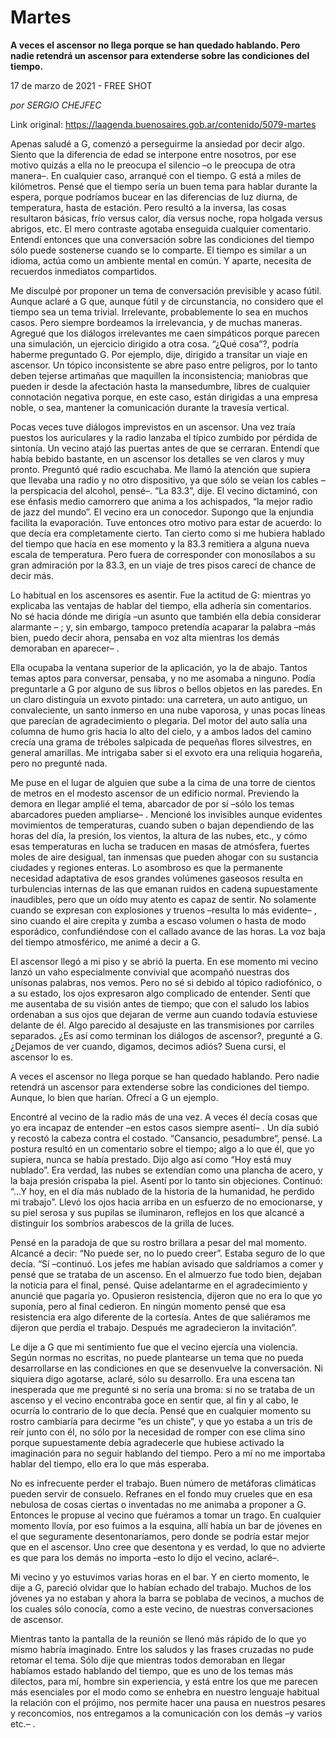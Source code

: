 # Martes

**A veces el ascensor no llega porque se han quedado hablando. Pero nadie retendrá un ascensor para extenderse sobre las condiciones del tiempo.**

17 de marzo de 2021 -  FREE SHOT

_por SERGIO CHEJFEC_

Link original: https://laagenda.buenosaires.gob.ar/contenido/5079-martes



Apenas saludé a G, comenzó a perseguirme la ansiedad por decir algo. Siento que la diferencia de edad se interpone entre nosotros, por ese motivo quizás a ella no le preocupa el silencio –o le preocupa de otra manera–. En cualquier caso, arranqué con el tiempo. G está a miles de kilómetros. Pensé que el tiempo sería un buen tema para hablar durante la espera, porque podríamos bucear en las diferencias de luz diurna, de temperatura, hasta de estación. Pero resultó a la inversa, las cosas resultaron básicas, frío versus calor, día versus noche, ropa holgada versus abrigos, etc. El mero contraste agotaba enseguida cualquier comentario. Entendí entonces que una conversación sobre las condiciones del tiempo sólo puede sostenerse cuando se lo comparte. El tiempo es similar a un idioma, actúa como un ambiente mental en común. Y aparte, necesita de recuerdos inmediatos compartidos.




Me disculpé por proponer un tema de conversación previsible y acaso fútil. Aunque aclaré a G que, aunque fútil y de circunstancia, no considero que el tiempo sea un tema trivial. Irrelevante, probablemente lo sea en muchos casos. Pero siempre bordeamos la irrelevancia, y de muchas maneras. Agregué que los diálogos irrelevantes me caen simpáticos porque parecen una simulación, un ejercicio dirigido a otra cosa. “¿Qué cosa”?, podría haberme preguntado G. Por ejemplo, dije, dirigido a transitar un viaje en ascensor. Un tópico inconsistente se abre paso entre peligros, por lo tanto deben tejerse artimañas que maquillen la inconsistencia; maniobras que pueden ir desde la afectación hasta la mansedumbre, libres de cualquier connotación negativa porque, en este caso, están dirigidas a una empresa noble, o sea, mantener la comunicación durante la travesía vertical.




Pocas veces tuve diálogos imprevistos en un ascensor. Una vez traía puestos los auriculares y la radio lanzaba el típico zumbido por pérdida de sintonía. Un vecino atajó las puertas antes de que se cerraran. Entendí que había bebido bastante, en un ascensor los detalles se ven claros y muy pronto. Preguntó qué radio escuchaba. Me llamó la atención que supiera que llevaba una radio y no otro dispositivo, ya que sólo se veían los cables –la perspicacia del alcohol, pensé–. “La 83.3”, dije. El vecino dictaminó, con ese énfasis medio camorrero que anima a los achispados, “la mejor radio de jazz del mundo”. El vecino era un conocedor. Supongo que la enjundia facilita la evaporación. Tuve entonces otro motivo para estar de acuerdo: lo que decía era completamente cierto. Tan cierto como si me hubiera hablado del tiempo que hacía en ese momento y la 83.3 remitiera a alguna nueva escala de temperatura. Pero fuera de corresponder con monosílabos a su gran admiración por la 83.3, en un viaje de tres pisos carecí de chance de decir más.




Lo habitual en los ascensores es asentir. Fue la actitud de G: mientras yo explicaba las ventajas de hablar del tiempo, ella adhería sin comentarios. No sé hacia dónde me dirigía –un asunto que también ella debía considerar alarmante – ; y, sin embargo, tampoco pretendía acaparar la palabra –más bien, puedo decir ahora, pensaba en voz alta mientras los demás demoraban en aparecer– .




Ella ocupaba la ventana superior de la aplicación, yo la de abajo. Tantos temas aptos para conversar, pensaba, y no me asomaba a ninguno. Podía preguntarle a G por alguno de sus libros o bellos objetos en las paredes. En un claro distinguía un exvoto pintado: una carretera, un auto antiguo, un convaleciente, un santo inmerso en una nube vaporosa, y unas pocas líneas que parecían de agradecimiento o plegaria. Del motor del auto salía una columna de humo gris hacia lo alto del cielo, y a ambos lados del camino crecía una grama de tréboles salpicada de pequeñas flores silvestres, en general amarillas. Me intrigaba saber si el exvoto era una reliquia hogareña, pero no pregunté nada.




Me puse en el lugar de alguien que sube a la cima de una torre de cientos de metros en el modesto ascensor de un edificio normal. Previendo la demora en llegar amplié el tema, abarcador de por sí –sólo los temas abarcadores pueden ampliarse– . Mencioné los invisibles aunque evidentes movimientos de temperaturas, cuando suben o bajan dependiendo de las horas del día, la presión, los vientos, la altura de las nubes, etc., y cómo esas temperaturas en lucha se traducen en masas de atmósfera, fuertes moles de aire desigual, tan inmensas que pueden ahogar con su sustancia ciudades y regiones enteras. Lo asombroso es que la permanente necesidad adaptativa de esos grandes volúmenes gaseosos resulta en turbulencias internas de las que emanan ruidos en cadena supuestamente inaudibles, pero que un oído muy atento es capaz de sentir. No solamente cuando se expresan con explosiones y truenos –resulta lo más evidente– , sino cuando el aire crepita y zumba a escaso volumen o hasta de modo esporádico, confundiéndose con el callado avance de las horas. La voz baja del tiempo atmosférico, me animé a decir a G.




El ascensor llegó a mi piso y se abrió la puerta. En ese momento mi vecino lanzó un vaho especialmente convivial que acompañó nuestras dos unísonas palabras, nos vemos. Pero no sé si debido al tópico radiofónico, o a su estado, los ojos expresaron algo complicado de entender. Sentí que me ausentaba de su visión antes de tiempo; que con el saludo los labios ordenaban a sus ojos que dejaran de verme aun cuando todavía estuviese delante de él. Algo parecido al desajuste en las transmisiones por carriles separados. ¿Es así como terminan los diálogos de ascensor?, pregunté a G. ¿Dejamos de ver cuando, digamos, decimos adiós? Suena cursi, el ascensor lo es.




A veces el ascensor no llega porque se han quedado hablando. Pero nadie retendrá un ascensor para extenderse sobre las condiciones del tiempo. Aunque, lo bien que harían. Ofrecí a G un ejemplo.




Encontré al vecino de la radio más de una vez. A veces él decía cosas que yo era incapaz de entender –en estos casos siempre asentí– . Un día subió y recostó la cabeza contra el costado. “Cansancio, pesadumbre“, pensé. La postura resultó en un comentario sobre el tiempo; algo a lo que él, que yo supiera, nunca se había prestado. Dijo algo así como “Hoy está muy nublado”. Era verdad, las nubes se extendían como una plancha de acero, y la baja presión crispaba la piel. Asentí por lo tanto sin objeciones. Continuó: “…Y hoy, en el día más nublado de la historia de la humanidad, he perdido mi trabajo”. Llevó los ojos hacia arriba en un esfuerzo de no emocionarse, y su piel serosa y sus pupilas se iluminaron, reflejos en los que alcancé a distinguir los sombríos arabescos de la grilla de luces.




Pensé en la paradoja de que su rostro brillara a pesar del mal momento. Alcancé a decir: “No puede ser, no lo puedo creer”. Estaba seguro de lo que decía. “Sí –continuó. Los jefes me habían avisado que saldríamos a comer y pensé que se trataba de un ascenso. En el almuerzo fue todo bien, dejaban la noticia para el final, pensé. Quise adelantarme en el agradecimiento y anuncié que pagaría yo. Opusieron resistencia, dijeron que no era lo que yo suponía, pero al final cedieron. En ningún momento pensé que esa resistencia era algo diferente de la cortesía. Antes de que saliéramos me dijeron que perdía el trabajo. Después me agradecieron la invitación”.




Le dije a G que mi sentimiento fue que el vecino ejercía una violencia. Según normas no escritas, no puede plantearse un tema que no pueda desarrollarse en las condiciones en que se desenvuelve la conversación. Ni siquiera digo agotarse, aclaré, sólo su desarrollo. Era una escena tan inesperada que me pregunté si no sería una broma: si no se trataba de un ascenso y el vecino encontraba goce en sentir que, al fin y al cabo, le ocurría lo contrario de lo que decía. Pensé que en cualquier momento su rostro cambiaría para decirme “es un chiste”, y que yo estaba a un tris de reír junto con él, no sólo por la necesidad de romper con ese clima sino porque supuestamente debía agradecerle que hubiese activado la imaginación para no seguir hablando del tiempo. Pero a mí no me importaba hablar del tiempo, ello era lo que más esperaba.




No es infrecuente perder el trabajo. Buen número de metáforas climáticas pueden servir de consuelo. Refranes en el fondo muy crueles que en esa nebulosa de cosas ciertas o inventadas no me animaba a proponer a G. Entonces le propuse al vecino que fuéramos a tomar un trago. En cualquier momento llovía, por eso fuimos a la esquina, allí había un bar de jóvenes en el que seguramente desentonaríamos, pero donde se podría estar mejor que en el ascensor. Uno cree que desentona y es verdad, lo que no advierte es que para los demás no importa –esto lo dijo el vecino, aclaré–.




Mi vecino y yo estuvimos varias horas en el bar. Y en cierto momento, le dije a G, pareció olvidar que lo habían echado del trabajo. Muchos de los jóvenes ya no estaban y ahora la barra se poblaba de vecinos, a muchos de los cuales sólo conocía, como a este vecino, de nuestras conversaciones de ascensor.




Mientras tanto la pantalla de la reunión se llenó más rápido de lo que yo mismo habría imaginado. Entre los saludos y las frases cruzadas no pude retomar el tema. Sólo dije que mientras todos demoraban en llegar habíamos estado hablando del tiempo, que es uno de los temas más dilectos, para mí, hombre sin experiencia, y está entre los que me parecen más esenciales por el modo como se enhebra en nuestro lenguaje habitual la relación con el prójimo, nos permite hacer una pausa en nuestros pesares y reconcomios, nos entregamos a la comunicación con los demás –y varios etc.– .



